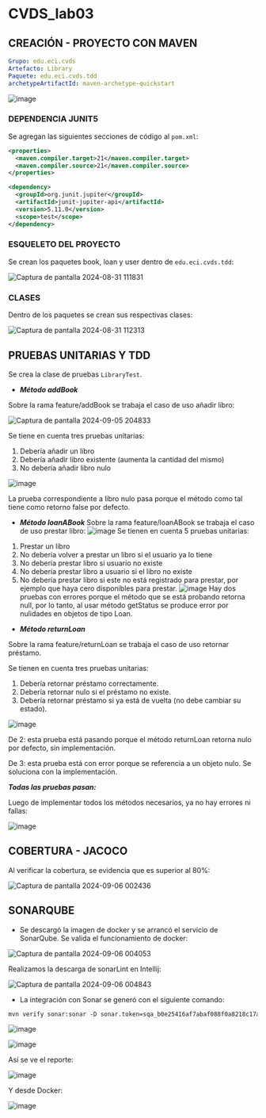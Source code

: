 # CVDS_lab03


## CREACIÓN - PROYECTO CON MAVEN

```yml
Grupo: edu.eci.cvds 
Artefacto: Library 
Paquete: edu.eci.cvds.tdd 
archetypeArtifactId: maven-archetype-quickstart 
```

![image](https://github.com/user-attachments/assets/06919335-39cd-4bb2-a16d-899baa5ac917)

### DEPENDENCIA JUNIT5

Se agregan las siguientes secciones de código al ```pom.xml```:

```xml
<properties>
  <maven.compiler.target>21</maven.compiler.target>
  <maven.compiler.source>21</maven.compiler.source>
</properties>
```

```xml
<dependency>
  <groupId>org.junit.jupiter</groupId>
  <artifactId>junit-jupiter-api</artifactId>
  <version>5.11.0</version>
  <scope>test</scope>
</dependency>
```

### ESQUELETO DEL PROYECTO 

Se crean los paquetes book, loan y user dentro de ```edu.eci.cvds.tdd```:

![Captura de pantalla 2024-08-31 111831](https://github.com/user-attachments/assets/64d49699-a773-465c-bec8-30697854462b)

### CLASES

Dentro de los paquetes se crean sus respectivas clases:

![Captura de pantalla 2024-08-31 112313](https://github.com/user-attachments/assets/f0321494-723e-45b8-a823-b6471c36d777)

## PRUEBAS UNITARIAS Y TDD

Se crea la clase de pruebas ```LibraryTest```.

- ***Método addBook***

Sobre la rama feature/addBook se trabaja el caso de uso añadir libro:

![Captura de pantalla 2024-09-05 204833](https://github.com/user-attachments/assets/6b125890-0ec9-4d15-adb8-27a1efe1c438)


Se tiene en cuenta tres pruebas unitarias:
1. Debería añadir un libro
2. Debería añadir libro existente (aumenta la cantidad del mismo)
3. No debería añadir libro nulo

![image](https://github.com/user-attachments/assets/8ae61032-faad-4abb-9dd2-b1adba537fc5)

La prueba correspondiente a libro nulo pasa porque el método como tal tiene como retorno false por defecto.


- ***Método loanABook***
  Sobre la rama feature/loanABook se trabaja el caso de uso prestar libro:
  ![image](https://github.com/user-attachments/assets/ec62cbae-6ce3-4c7e-8f6f-e0e91c45437e)
  Se tienen en cuenta 5 pruebas unitarias:
1. Prestar un libro
2. No debería volver a prestar un libro si el usuario ya lo tiene
3. No debería prestar libro si usuario no existe
4. No debería prestar libro a usuario si el libro no existe
5. No debería prestar libro si este no está registrado para prestar, por ejemplo que haya cero disponibles para prestar.
   ![image](https://github.com/user-attachments/assets/05bc7037-b48a-45a2-9c37-7a10fef86d96)
   Hay dos pruebas con errores porque el método que se está probando retorna null, por lo tanto, al usar método getStatus se produce error por nulidades en objetos de tipo Loan.

- ***Método returnLoan***

Sobre la rama feature/returnLoan se trabaja el caso de uso retornar préstamo.

Se tienen en cuenta tres pruebas unitarias:
1. Debería retornar préstamo correctamente.
2. Debería retornar nulo si el préstamo no existe.
3. Debería retornar préstamo si ya está de vuelta (no debe cambiar su estado).


![image](https://github.com/user-attachments/assets/a12fe77c-99ba-4161-8192-b3f6abb83ff6)

De 2: esta prueba está pasando porque el método returnLoan retorna nulo por defecto, sin implementación.

De 3: esta prueba está con error porque se referencia a un objeto nulo. Se soluciona con la implementación.


***Todas las pruebas pasan:***

Luego de implementar todos los métodos necesarios, ya no hay errores ni fallas:

![image](https://github.com/user-attachments/assets/062e924a-2d2d-4839-95f4-6ba0938a6d34)


## COBERTURA - JACOCO

Al verificar la cobertura, se evidencia que es superior al 80%:


![Captura de pantalla 2024-09-06 002436](https://github.com/user-attachments/assets/44b82813-5954-4570-91c1-072652691cfe)


## SONARQUBE

- Se descargó la imagen de docker y se arrancó el servicio de SonarQube. 
Se valida el funcionamiento de docker:

![Captura de pantalla 2024-09-06 004053](https://github.com/user-attachments/assets/3cee1aca-9ffe-48d8-9edf-e912d8173342)

Realizamos la descarga de sonarLint en Intellij:

![Captura de pantalla 2024-09-06 004843](https://github.com/user-attachments/assets/b0bc18e8-bf5c-4ccb-a554-8b3941e4cfb0)


- La integración con Sonar se generó con el siguiente comando:

```xml
mvn verify sonar:sonar -D sonar.token=sqa_b0e25416af7abaf088f0a8218c17a438b12fcf53
```

![image](https://github.com/user-attachments/assets/5b7f614f-db98-49ab-8b01-fd1f17e57b3d)


![image](https://github.com/user-attachments/assets/256aa29b-48a0-4cb1-b6a7-614e7fdfcfc8)

Así se ve el reporte:

![image](https://github.com/user-attachments/assets/15a081f2-0d38-4212-b16a-5dafd54880f4)

Y desde Docker:

![image](https://github.com/user-attachments/assets/4fafa345-4ecb-4b5e-b3f4-6255a8aa6e11)
